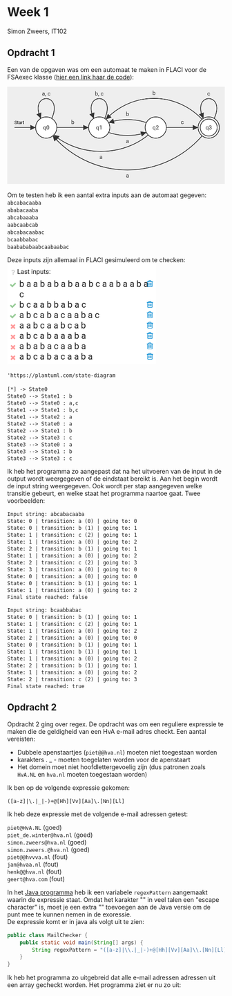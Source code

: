 # Week 1

Simon Zweers, IT102

## Opdracht 1

Een van de opgaven was om een automaat te maken in FLACI voor de FSAexec klasse ([hier een link haar de code](FSAexec.java)):

![fsaexec-flaci](../../images/fsaexec-flaci.png)

Om te testen heb ik een aantal extra inputs aan de automaat gegeven:  
`abcabacaaba`  
`ababacaaba`  
`abcabaaaba`  
`aabcaabcab`  
`abcabacaabac`  
`bcaabbabac`  
`baabababaabcaabaabac`  

Deze inputs zijn allemaal in FLACI gesimuleerd om te checken:  
![](../../images/fsaexec-flaci-input-words.png)

```plantuml
'https://plantuml.com/state-diagram

[*] -> State0
State0 --> State1 : b
State0 --> State0 : a,c
State1 --> State1 : b,c
State1 --> State2 : a
State2 --> State0 : a
State2 --> State1 : b
State2 --> State3 : c
State3 --> State0 : a
State3 --> State1 : b
State3 --> State3 : c
```

Ik heb het programma zo aangepast dat na het uitvoeren van de input in de output wordt weergegeven of de eindstaat bereikt is.
Aan het begin wordt de input string weergegeven.
Ook wordt per stap aangegeven welke transitie gebeurt, en welke staat het programma naartoe gaat.
Twee voorbeelden:  
```text
Input string: abcabacaaba
State: 0 | transition: a (0) | going to: 0
State: 0 | transition: b (1) | going to: 1
State: 1 | transition: c (2) | going to: 1
State: 1 | transition: a (0) | going to: 2
State: 2 | transition: b (1) | going to: 1
State: 1 | transition: a (0) | going to: 2
State: 2 | transition: c (2) | going to: 3
State: 3 | transition: a (0) | going to: 0
State: 0 | transition: a (0) | going to: 0
State: 0 | transition: b (1) | going to: 1
State: 1 | transition: a (0) | going to: 2
Final state reached: false
```
```text
Input string: bcaabbabac
State: 0 | transition: b (1) | going to: 1
State: 1 | transition: c (2) | going to: 1
State: 1 | transition: a (0) | going to: 2
State: 2 | transition: a (0) | going to: 0
State: 0 | transition: b (1) | going to: 1
State: 1 | transition: b (1) | going to: 1
State: 1 | transition: a (0) | going to: 2
State: 2 | transition: b (1) | going to: 1
State: 1 | transition: a (0) | going to: 2
State: 2 | transition: c (2) | going to: 3
Final state reached: true
```

## Opdracht 2

Opdracht 2 ging over regex.
De opdracht was om een reguliere expressie te maken die de geldigheid van een HvA e-mail adres checkt.
Een aantal vereisten:

- Dubbele apenstaartjes (`piet@@hva.nl`) moeten niet toegestaan worden
- karakters . _ - moeten toegelaten worden voor de apenstaart
- Het domein moet niet hoofdlettergevoelig zijn (dus patronen zoals `HvA.NL` en `hva.nl` moeten toegestaan worden)

Ik ben op de volgende expressie gekomen:

```regexp
([a-z]|\.|_|-)+@[Hh][Vv][Aa]\.[Nn][Ll]
```

Ik heb deze expressie met de volgende e-mail adressen getest:

`piet@HvA.NL` (goed)  
`piet_de.winter@hva.nl` (goed)  
`simon.zweers@hva.nl` (goed)  
`simon.zweers.@hva.nl` (goed)  
`piet@@hvvva.nl` (fout)  
`jan@hvaa.nl` (fout)  
`henk@@hva.nl` (fout)  
`geert@hva.com` (fout)

In het [Java programma](MailChecker.java) heb ik een variabele `regexPattern` aangemaakt waarin de expressie staat.
Omdat het karakter "\" in veel talen een "escape character" is, moet je een extra "\" toevoegen aan de Java versie om de punt mee te kunnen nemen in de exoressie.  
De expressie komt er in java als volgt uit te zien:

```java
public class MailChecker {
    public static void main(String[] args) {
        String regexPattern = "([a-z]|\\.|_|-)+@[Hh][Vv][Aa]\\.[Nn][Ll]";
    }
}
```

Ik heb het programma zo uitgebreid dat alle e-mail adressen adressen uit een array gecheckt worden.
Het programma ziet er nu zo uit:

```java


```